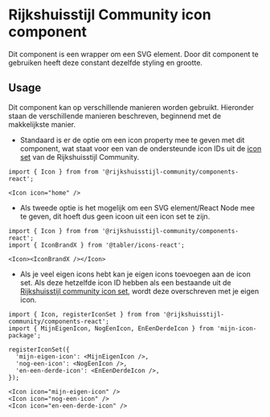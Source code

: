 <!-- @license CC0-1.0 -->

# Rijkshuisstijl Community icon component

Dit component is een wrapper om een SVG element. Door dit component te gebruiken heeft deze constant dezelfde styling en grootte.

## Usage

Dit component kan op verschillende manieren worden gebruikt. Hieronder staan de verschillende manieren beschreven, beginnend met de makkelijkste manier.

- Standaard is er de optie om een icon property mee te geven met dit component, wat staat voor een van de ondersteunde icon IDs uit de [icon set](?path=/docs/rhc-templates-default-icon-set--docs) van de Rijkshuisstijl Community.

```tsx
import { Icon } from from '@rijkshuisstijl-community/components-react';

<Icon icon="home" />
```

- Als tweede optie is het mogelijk om een SVG element/React Node mee te geven, dit hoeft dus geen icoon uit een icon set te zijn.

```tsx
import { Icon } from from '@rijkshuisstijl-community/components-react';
import { IconBrandX } from '@tabler/icons-react';

<Icon><IconBrandX /></Icon>
```

- Als je veel eigen icons hebt kan je eigen icons toevoegen aan de icon set. Als deze hetzelfde icon ID hebben als een bestaande uit de [Rijkshuisstijl community icon set](?path=/docs/rhc-templates-default-icon-set--docs), wordt deze overschreven met je eigen icon.

```tsx
import { Icon, registerIconSet } from from '@rijkshuisstijl-community/components-react';
import { MijnEigenIcon, NogEenIcon, EnEenDerdeIcon } from 'mijn-icon-package';

registerIconSet({
  'mijn-eigen-icon': <MijnEigenIcon />,
  'nog-een-icon': <NogEenIcon />,
  'en-een-derde-icon': <EnEenDerdeIcon />,
});

<Icon icon="mijn-eigen-icon" />
<Icon icon="nog-een-icon" />
<Icon icon="en-een-derde-icon" />

```
